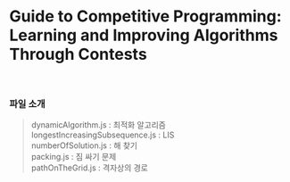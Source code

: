 # Guide to Competitive Programming: Learning and Improving Algorithms Through Contests

<br>

### 파일 소개

> dynamicAlgorithm.js : 최적화 알고리즘 <br>
> longestIncreasingSubsequence.js : LIS <br>
> numberOfSolution.js : 해 찾기 <br>
> packing.js : 짐 싸기 문제 <br>
> pathOnTheGrid.js : 격자상의 경로 <br>

<br>
